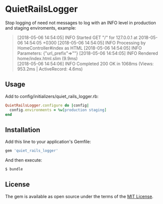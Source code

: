 # QuietRailsLogger
Stop logging of need not messages to log with an INFO level in production and staging enviroments, example:

>[2018-05-06 14:54:05]  INFO Started GET "/" for 127.0.0.1 at 2018-05-06 14:54:05 +0300
>[2018-05-06 14:54:05]  INFO Processing by HomeController#index as HTML 
>[2018-05-06 14:54:05]  INFO Parameters: {"url_prefix"=>""} 
>[2018-05-06 14:54:05]  INFO Rendered home/index.html.slim (9.9ms)  
>[2018-05-06 14:54:06]  INFO Completed 200 OK in 1068ms (Views: 953.2ms | ActiveRecord: 4.6ms)

## Usage
Add to config/initializers/quiet_rails_logger.rb:

```ruby
QuietRailsLogger.configure do |config|
  config.environments = %w[production staging]
end
```

## Installation
Add this line to your application's Gemfile:

```ruby
gem 'quiet_rails_logger'
```

And then execute:
```bash
$ bundle
```

## License
The gem is available as open source under the terms of the [MIT License](http://opensource.org/licenses/MIT).
